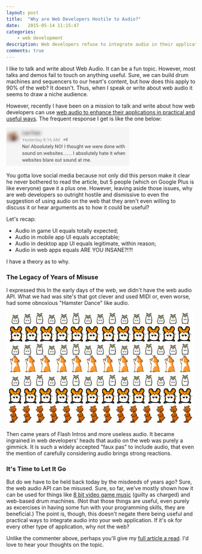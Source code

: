 ```yaml
---
layout: post
title:  "Why are Web Developers Hostile to Audio?"
date:   2015-05-14 11:15:47
categories:
    - web development
description: Web developers refuse to integrate audio in their applications. Why?
comments: true
---
```


I like to talk and write about Web Audio. It can be a fun topic. However, most talks and demos fail to touch on anything useful. Sure, we can build drum machines and sequencers to our heart's content, but how does this apply to 90% of the web? It doesn't. Thus, when I speak or write about web audio it seems to draw a niche audience.

However, recently I have been on a mission to talk and write about how web developers can use [web audio to enhance their applications in practical and useful ways](http://developer.telerik.com/featured/practical-web-audio/). The frequent response I get is like the one below:

![I hate audio on the web](/images/posts/webaudio_comment.jpg)

You gotta love social media because not only did this person make it clear he never bothered to read the article, but 5 people (which on Google Plus is like everyone) gave it a plus one. However, leaving aside those issues, why are web developers so outright hostile and dismissive to even the suggestion of using audio on the web that they aren't even willing to discuss it or hear arguments as to how it could be useful?

Let's recap:

* Audio in game UI equals totally expected;
* Audio in mobile app UI equals acceptable;
* Audio in desktop app UI equals legitimate, within reason;
* Audio in web apps equals ARE YOU INSANE?!?!

I have a theory as to why.

### The Legacy of Years of Misuse

I expressed this In the early days of the web, we didn't have the web audio API. What we had was site's that got clever and used MIDI or, even worse, had some obnoxious "Hamster Dance" like audio.

![Hamster Dance](/images/posts/hampster_dance.gif)

Then came years of Flash Intros and more useless audio. It became ingrained in web developers' heads that audio on the web was purely a gimmick. It is such a widely accepted "faux pas" to include audio, that even the mention of carefully considering audio brings strong reactions.

### It's Time to Let It Go

But do we have to be held back today by the misdeeds of years ago? Sure, the web audio API can be misused. Sure, so far, we've mostly shown how it can be used for things like [8 bit video game music](http://modernweb.com/2013/09/09/retro-game-music-using-web-audio-and-band-js/) (guilty as charged) and web-based drum machines. (Not that those things are useful, even purely as excercises in having some fun with your programming skills, they are beneficial.) The point is, though, this doesn't negate there being useful and practical ways to integrate audio into your web application. If it's ok for every other type of application, why not the web?

Unlike the commenter above, perhaps you'll give my [full article a read](http://developer.telerik.com/featured/practical-web-audio/). I'd love to hear your thoughts on the topic.